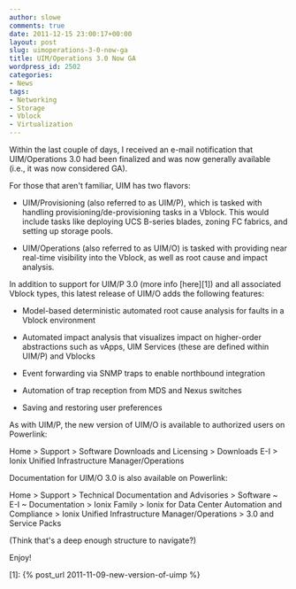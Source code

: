 ```yaml
---
author: slowe
comments: true
date: 2011-12-15 23:00:17+00:00
layout: post
slug: uimoperations-3-0-now-ga
title: UIM/Operations 3.0 Now GA
wordpress_id: 2502
categories:
- News
tags:
- Networking
- Storage
- Vblock
- Virtualization
---
```


Within the last couple of days, I received an e-mail notification that UIM/Operations 3.0 had been finalized and was now generally available (i.e., it was now considered GA).

For those that aren't familiar, UIM has two flavors:

* UIM/Provisioning (also referred to as UIM/P), which is tasked with handling provisioning/de-provisioning tasks in a Vblock. This would include tasks like deploying UCS B-series blades, zoning FC fabrics, and setting up storage pools.

* UIM/Operations (also referred to as UIM/O) is tasked with providing near real-time visibility into the Vblock, as well as root cause and impact analysis.

In addition to support for UIM/P 3.0 (more info [here][1]) and all associated Vblock types, this latest release of UIM/O adds the following features:

* Model-based deterministic automated root cause analysis for faults in a Vblock environment

* Automated impact analysis that visualizes impact on higher-order abstractions such as vApps, UIM Services (these are defined within UIM/P) and Vblocks

* Event forwarding via SNMP traps to enable northbound integration

* Automation of trap reception from MDS and Nexus switches

* Saving and restoring user preferences

As with UIM/P, the new version of UIM/O is available to authorized users on Powerlink:

Home > Support > Software Downloads and Licensing > Downloads E-I > Ionix Unified Infrastructure Manager/Operations

Documentation for UIM/O 3.0 is also available on Powerlink:

Home > Support > Technical Documentation and Advisories > Software ~ E-I ~ Documentation > Ionix Family > Ionix for Data Center Automation and Compliance > Ionix Unified Infrastructure Manager/Operations > 3.0 and Service Packs

(Think that's a deep enough structure to navigate?)

Enjoy!

[1]: {% post_url 2011-11-09-new-version-of-uimp %}

